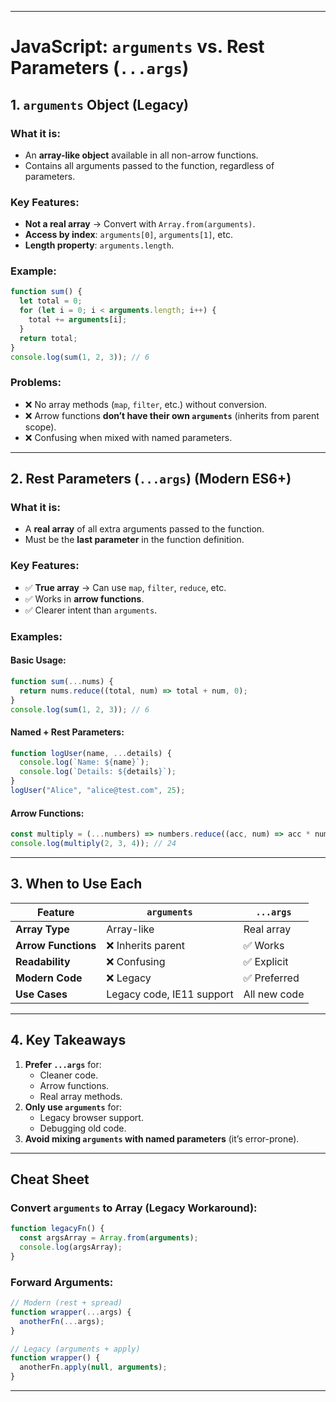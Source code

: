 
---

# **JavaScript: `arguments` vs. Rest Parameters (`...args`)**

## **1. `arguments` Object (Legacy)**
### **What it is:**
- An **array-like object** available in all non-arrow functions.
- Contains all arguments passed to the function, regardless of parameters.

### **Key Features:**
- **Not a real array** → Convert with `Array.from(arguments)`.
- **Access by index**: `arguments[0]`, `arguments[1]`, etc.
- **Length property**: `arguments.length`.

### **Example:**
```javascript
function sum() {
  let total = 0;
  for (let i = 0; i < arguments.length; i++) {
    total += arguments[i];
  }
  return total;
}
console.log(sum(1, 2, 3)); // 6
```

### **Problems:**
- ❌ No array methods (`map`, `filter`, etc.) without conversion.
- ❌ Arrow functions **don’t have their own `arguments`** (inherits from parent scope).
- ❌ Confusing when mixed with named parameters.

---

## **2. Rest Parameters (`...args`) (Modern ES6+)**
### **What it is:**
- A **real array** of all extra arguments passed to the function.
- Must be the **last parameter** in the function definition.

### **Key Features:**
- ✅ **True array** → Can use `map`, `filter`, `reduce`, etc.
- ✅ Works in **arrow functions**.
- ✅ Clearer intent than `arguments`.

### **Examples:**
#### **Basic Usage:**
```javascript
function sum(...nums) {
  return nums.reduce((total, num) => total + num, 0);
}
console.log(sum(1, 2, 3)); // 6
```

#### **Named + Rest Parameters:**
```javascript
function logUser(name, ...details) {
  console.log(`Name: ${name}`);
  console.log(`Details: ${details}`);
}
logUser("Alice", "alice@test.com", 25);
```

#### **Arrow Functions:**
```javascript
const multiply = (...numbers) => numbers.reduce((acc, num) => acc * num, 1);
console.log(multiply(2, 3, 4)); // 24
```

---

## **3. When to Use Each**
| Feature          | `arguments` | `...args` |
|------------------|------------|-----------|
| **Array Type**   | Array-like | Real array |
| **Arrow Functions** | ❌ Inherits parent | ✅ Works |
| **Readability**  | ❌ Confusing | ✅ Explicit |
| **Modern Code**  | ❌ Legacy | ✅ Preferred |
| **Use Cases**    | Legacy code, IE11 support | All new code |

---

## **4. Key Takeaways**
1. **Prefer `...args`** for:
   - Cleaner code.
   - Arrow functions.
   - Real array methods.
2. **Only use `arguments`** for:
   - Legacy browser support.
   - Debugging old code.
3. **Avoid mixing `arguments` with named parameters** (it’s error-prone).

---

## **Cheat Sheet**
### **Convert `arguments` to Array (Legacy Workaround):**
```javascript
function legacyFn() {
  const argsArray = Array.from(arguments);
  console.log(argsArray);
}
```

### **Forward Arguments:**
```javascript
// Modern (rest + spread)
function wrapper(...args) {
  anotherFn(...args);
}

// Legacy (arguments + apply)
function wrapper() {
  anotherFn.apply(null, arguments);
}
```

---
